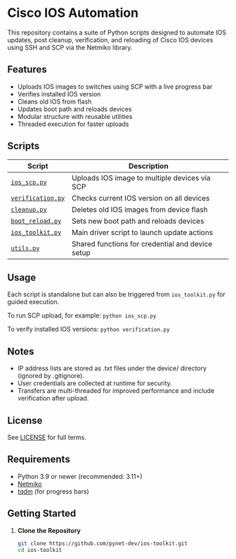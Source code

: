 # Cisco IOS Automation

This repository contains a suite of Python scripts designed to automate IOS updates, post cleanup, verification, and reloading of Cisco IOS devices using SSH and SCP via the Netmiko library.

## Features

- Uploads IOS images to switches using SCP with a live progress bar
- Verifies installed IOS version
- Cleans old IOS from flash
- Updates boot path and reloads devices
- Modular structure with reusable utilities
- Threaded execution for faster uploads

## Scripts

| Script                                   | Description                                        |
|------------------------------------------|----------------------------------------------------|
| [`ios_scp.py`](ios_automation/ios-toolkit/ios_scp.py)               | Uploads IOS image to multiple devices via SCP      |
| [`verification.py`](ios_automation/ios-toolkit/verification.py)     | Checks current IOS version on all devices          |
| [`cleanup.py`](ios_automation/ios-toolkit/cleanup.py)               | Deletes old IOS images from device flash           |
| [`boot_reload.py`](ios_automation/ios-toolkit/boot_reload.py)       | Sets new boot path and reloads devices             |
| [`ios_toolkit.py`](ios_automation/ios-toolkit/ios_toolkit.py)       | Main driver script to launch update actions        |
| [`utils.py`](ios_automation/ios-toolkit/utils.py)                   | Shared functions for credential and device setup   |

## Usage

Each script is standalone but can also be triggered from `ios_toolkit.py` for guided execution.

To run SCP upload, for example:
`python ios_scp.py`

To verify installed IOS versions:
`python verification.py`

## Notes

- IP address lists are stored as .txt files under the device/ directory (ignored by .gitignore).
- User credentials are collected at runtime for security.
- Transfers are multi-threaded for improved performance and include verification after upload.

## License

See [LICENSE](LICENSE) for full terms.

## Requirements

- Python 3.9 or newer (recommended: 3.11+)
- [Netmiko](https://github.com/ktbyers/netmiko)
- [tqdm](https://pypi.org/project/tqdm/) (for progress bars)

##  Getting Started

1. **Clone the Repository**

   ```bash
   git clone https://github.com/pynet-dev/ios-toolkit.git
   cd ios-toolkit
